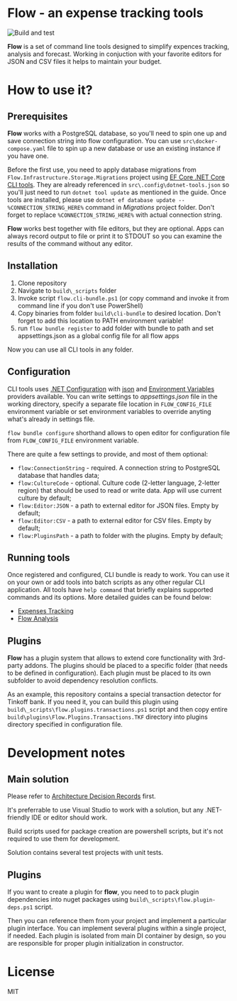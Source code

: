 # Flow - an expense tracking tools
![Build and test](https://github.com/nvsnkv/flow2/actions/workflows/dotnet.yml/badge.svg?branch=master)

__Flow__ is a set of command line tools designed to simplify expences tracking, analysis and forecast. Working in conjuction with your favorite editors for JSON and CSV files it helps to maintain your budget.

# How to use it?
## Prerequisites
__Flow__  works with a PostgreSQL database, so you'll need to spin one up and save connection string into flow configuration. You can use `src\docker-compose.yaml` file to spin up a new database or use an existing instance if you have one.

Before the first use, you need to apply database migrations from `Flow.Infrastructure.Storage.Migrations` project using [EF Core .NET Core CLI tools](https://docs.microsoft.com/en-us/ef/core/get-started/overview/install#get-the-net-core-cli-tools). They are already referenced in `src\.config\dotnet-tools.json` so you'll just need to run `dotnet tool update` as mentioned in the guide.
Once tools are installed, please use `dotnet ef database update -- %CONNECTION_STRING_HERE%` command in _Migrations_ project folder. Don't forget to replace `%CONNECTION_STRING_HERE%` with actual connection string.

__Flow__ works best together with file editors, but they are optional. Apps can always record output to file or print it to STDOUT so you can examine the results of the command without any editor.

## Installation
1. Clone repository
2. Navigate to `build\_scripts` folder
3. Invoke script `flow.cli-bundle.ps1` (or copy command and invoke it from command line if you don't use PowerShell)
4. Copy binaries from folder `build\cli-bundle` to desired location. Don't forget to add this location to PATH environment variable!
5. run `flow bundle register` to add folder with bundle to path and set appsettings.json as a global config file for all flow apps

Now you can use all CLI tools in any folder.

## Configuration
CLI tools uses [.NET Configuration](https://docs.microsoft.com/en-us/dotnet/core/extensions/configuration) with [json](https://docs.microsoft.com/en-us/dotnet/core/extensions/configuration-providers#json-configuration-provider) and [Environment Variables](https://docs.microsoft.com/en-us/dotnet/core/extensions/configuration-providers#environment-variable-configuration-provider) providers available. 
You can write settings to _appsettings.json_ file in the working directory, specify a separate file location in `FLOW_CONFIG_FILE` environment variable or set environment variables to override anyting what's already in settings file.

`flow bundle configure` shorthand allows to open editor for configuration file from `FLOW_CONFIG_FILE`  environment variable.

There are quite a few settings to provide, and most of them optional:
* `flow:ConnectionString` - required. A connection string to PostgreSQL database that handles data;
* `flow:CultureCode` - optional. Culture code (2-letter language, 2-letter region) that should be used to read or write data. App will use current culture by default;
* `flow:Editor:JSON` - a path to external editor for JSON files. Empty by default;
* `flow:Editor:CSV` - a path to external editor for CSV files. Empty by default;
* `flow:PluginsPath` - a path to folder with the plugins. Empty by default;

## Running tools
Once registered and configured, CLI bundle is ready to work. You can use it on  your own or add tools into batch scripts as any other regular CLI application.
All tools have `help command` that briefly explains supported commands and its options. More detailed guides can be found below:
* [Expenses Tracking](docs/expenses_tracking.md)
* [Flow Analysis](docs/flow_analysis.md)

## Plugins 
__Flow__ has a plugin system that allows to extend core functionality with 3rd-party addons. The plugins should be placed to a specific folder (that needs to be defined in configuration). Each plugin must be placed to its own subfolder to avoid dependency resolution conflicts. 

As an example, this repository contains a special transaction detector for Tinkoff bank. If you need it, you can build this plugin using `build\_scripts\flow.plugins.transactions.ps1` script and then copy entire `build\plugins\Flow.Plugins.Transactions.TKF` directory into plugins directory specified in configuration file.

# Development notes

## Main solution
Please refer to [Architecture Decision Records](docs/adr/) first. 

It's preferrable to use Visual Studio to work with a solution, but any .NET-friendly IDE or editor should work.

Build scripts used for package creation are powershell scripts, but it's not required to use them for development.

Solution contains several test projects with unit tests.

## Plugins 
If you want to create a plugin for __flow__, you need to to pack plugin dependencies into nuget packages using `build\_scripts\flow.plugin-deps.ps1` script.

Then you can reference them from your project and implement a particular plugin interface. You can implement several plugins within a single project, if needed. Each plugin is isolated from main DI container by design, so you are responsible for proper plugin initialization in constructor.

# License
MIT
 
